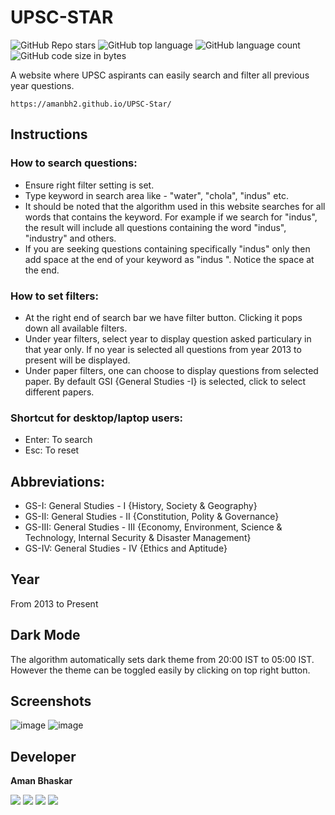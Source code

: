 # **UPSC-STAR**
![GitHub Repo stars](https://img.shields.io/github/stars/amanbh2/UPSC-Star?style=for-the-badge&color=brightgreen&logo=github)
![GitHub top language](https://img.shields.io/github/languages/top/amanbh2/UPSC-Star?style=for-the-badge&color=gold&logo=cplusplus)
![GitHub language count](https://img.shields.io/github/languages/count/amanbh2/UPSC-Star?style=for-the-badge&color=239ed8&logo=windowsterminal)
![GitHub code size in bytes](https://img.shields.io/github/languages/code-size/amanbh2/UPSC-Star?color=f34b7e&style=for-the-badge)

A website where UPSC aspirants can easily search and filter all previous year questions.

```
https://amanbh2.github.io/UPSC-Star/
```

## Instructions

### How to search questions:

- Ensure right filter setting is set.
- Type keyword in search area like - "water", "chola", "indus" etc.
- It should be noted that the algorithm used in this website searches for all words that contains the keyword. For example if we search for "indus", the result will include all questions containing the word "indus", "industry" and others.
- If you are seeking questions containing specifically "indus" only then add space at the end of your keyword as "indus ". Notice the space at the end.

### How to set filters:

- At the right end of search bar we have filter button. Clicking it pops down all available filters.
- Under year filters, select year to display question asked particulary in that year only. If no year is selected all questions from year 2013 to present will be displayed.
- Under paper filters, one can choose to display questions from selected paper. By default GSI {General Studies -I} is selected, click to select different papers.

### Shortcut for desktop/laptop users:

- Enter: To search
- Esc: To reset

## Abbreviations:

- GS-I: General Studies - I {History, Society & Geography}
- GS-II: General Studies - II {Constitution, Polity & Governance}
- GS-III: General Studies - III {Economy, Environment, Science & Technology, Internal Security & Disaster Management}
- GS-IV: General Studies - IV {Ethics and Aptitude}

## Year

From 2013 to Present

## Dark Mode

The algorithm automatically sets dark theme from 20:00 IST to 05:00 IST. However the theme can be toggled easily by clicking on top right button.

## Screenshots

![image](https://user-images.githubusercontent.com/69214242/179416307-aba6c497-d1bc-4cfc-95a5-0d533b3483a3.png)
![image](https://user-images.githubusercontent.com/69214242/179416323-97cba958-722f-497d-b384-a644be3460f9.png)

## Developer

**Aman Bhaskar**

<p align="left"><a href="https://github.com/amanbh2"><img src="https://custom-icon-badges.demolab.com/badge/-Github-333?style=for-the-badge&logoColor=white&logo=github"/></a>
  <a href="https://www.linkedin.com/in/amanbh2/"><img src="https://custom-icon-badges.demolab.com/badge/-LINKEDIN-00a0dc?style=for-the-badge&logo=linkedin&logoColor=white"/></a>
  <a href="mailto:amanbh2@gmail.com."><img src="https://custom-icon-badges.demolab.com/badge/-Gmail-ea4335?style=for-the-badge&logo=gmail&logoColor=white"/></a>
  <a href="https://t.me/amanbh2"><img src="https://custom-icon-badges.demolab.com/badge/-Telegram-0088cc?style=for-the-badge&logo=telegram&logoColor=white"/></a>
  </p>

